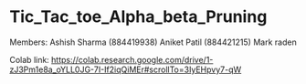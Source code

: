 # Tic_Tac_toe_Alpha_beta_Pruning

Members: 
Ashish Sharma (884419938)
Aniket Patil (884421215)
Mark raden 

Colab link: https://colab.research.google.com/drive/1-zJ3Pm1e8a_oYLL0JG-7I-If2iqQiMEr#scrollTo=3IyEHpvy7-qW
